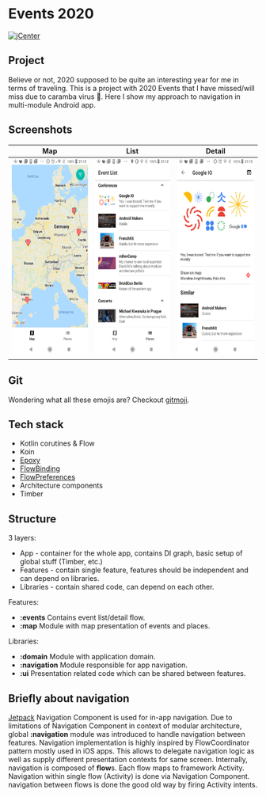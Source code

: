 # Events 2020

[![jCenter](https://img.shields.io/badge/Kotlin-1.3.71-green.svg)]()

## Project
Believe or not, 2020 supposed to be quite an interesting year for me in terms of traveling.
This is a project with 2020 Events that I have missed/will miss due to caramba virus 🦠.
Here I show my approach to navigation in multi-module Android app.

## Screenshots

| Map | List |  Detail |
| --- | ---- | ------- |
|<img src="screenshots/Screenshot_20200412-211239.png" height="400" alt="Screenshot"/> | <img src="screenshots/Screenshot_20200412-211202.png" height="400" alt="Screenshot"/>  | <img src="screenshots/Screenshot_20200412-211219.png" height="400" alt="Screenshot"/> |

## Git
Wondering what all these emojis are? Checkout [gitmoji](https://gitmoji.carloscuesta.me/).

## Tech stack

* Kotlin corutines & Flow
* Koin
* [Epoxy](https://github.com/airbnb/epoxy)
* [FlowBinding](https://github.com/ReactiveCircus/FlowBinding)
* [FlowPreferences](https://github.com/tfcporciuncula/flow-preferences)
* Architecture components
* Timber

## Structure

3 layers:
* App - container for the whole app, contains DI graph, basic setup of global stuff (Timber, etc.)
* Features - contain single feature, features should be independent and can depend on libraries.
* Libraries - contain shared code, can depend on each other.

Features:
- **:events**
Contains event list/detail flow.
- **:map**
Module with map presentation of events and places.

Libraries:
- **:domain**
Module with application domain.
- **:navigation**
Module responsible for app navigation.
- **:ui**
Presentation related code which can be shared between features.

## Briefly about navigation
[Jetpack](https://developer.android.com/jetpack) Navigation Component is used for in-app navigation.
Due to limitations of Navigation Component in context of modular architecture, global **:navigation** module was introduced to handle navigation between features.
Navigation implementation is highly inspired by FlowCoordinator pattern mostly used in iOS apps.
This allows to delegate navigation logic as well as supply different presentation contexts for same screen.
Internally, navigation is composed of **flow**s. Each flow maps to framework Activity.
Navigation within single flow (Activity) is done via Navigation Component.
navigation between flows is done the good old way by firing Activity intents.